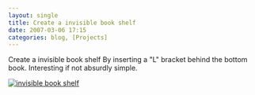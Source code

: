 ```yaml
---
layout: single
title: Create a invisible book shelf 
date: 2007-03-06 17:15
categories: blog, [Projects]
---
```

Create a invisible book shelf
By inserting a "L" bracket behind the bottom book.
Interesting if not absurdly simple.

<a href="/public/uploads/2007/02/f88t1soq5gexcfh2zhmedium.jpg" title="invisible book shelf"><img src="/public/uploads/2007/02/f88t1soq5gexcfh2zhmedium.jpg" alt="invisible book shelf" /></a>

